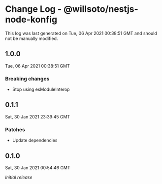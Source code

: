 # Change Log - @willsoto/nestjs-node-konfig

This log was last generated on Tue, 06 Apr 2021 00:38:51 GMT and should not be manually modified.

## 1.0.0
Tue, 06 Apr 2021 00:38:51 GMT

### Breaking changes

- Stop using esModuleInterop

## 0.1.1
Sat, 30 Jan 2021 23:39:45 GMT

### Patches

- Update dependencies

## 0.1.0
Sat, 30 Jan 2021 00:54:46 GMT

_Initial release_

